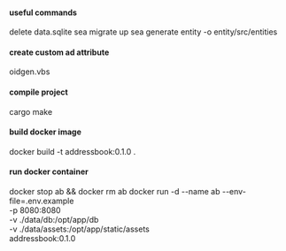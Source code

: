 #### useful commands
delete data.sqlite
sea migrate up
sea generate entity -o entity/src/entities

#### create custom ad attribute
oidgen.vbs

#### compile project
cargo make

#### build docker image
docker build -t addressbook:0.1.0 .

#### run docker container
docker stop ab && docker rm ab
docker run -d --name ab --env-file=.env.example \
    -p 8080:8080 \
    -v ./data/db:/opt/app/db \
    -v ./data/assets:/opt/app/static/assets \
    addressbook:0.1.0
